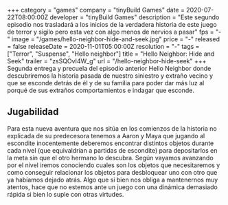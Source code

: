 +++
category = "games"
company = "tinyBuild Games"
date = 2020-07-22T08:00:00Z
developer = "tinyBuild Games"
description = "Este segundo episodio nos trasladará a los inicios de la verdadera historia de este juego de terror y sigilo pero esta vez con algo menos de nervios a pasar"
fps = "-"
image = "/games/hello-neighbor-hide-and-seek.jpg"
price = "-"
released = false
releaseDate = 2020-11-01T05:00:00Z
resolution = "-"
tags = ["Terror", "Suspense", "Hello neighbor"]
title = "Hello Neighbor: Hide and Seek"
trailer = "zsSQOvI4W_g"
url = "/hello-neighbor-hide-seek"
+++
Segunda entrega y precuela del episodio anterior Hello Neighbor donde descubriremos la historia pasada de nuestro siniestro y extraño vecino y que se esconde detrás de él y de su familia para poder dar más luz al porqué de sus extraños comportamientos e indagar que esconde.

## Jugabilidad

Para esta nueva aventura que nos sitúa en los comienzos de la historia no explicada de su predecesora tenemos a Aaron y Maya que jugando al escondite inocentemente deberemos encontrar distintos objetos durante cada nivel (que equivaldrían a partidas de escondite) para depositarlos en la meta sin que el otro hermano lo descubra. Según vayamos avanzando por el nivel iremos conociendo cuales son los objetos que necesitaremos y como conseguir relacionar los objetos para desbloquear uno con otro que ya habíamos dejado atrás. Algo que si bien nos obliga a mantenernos muy atentos, hace que no estemos ante un juego con una dinámica demasiado rápida si bien lo suple con otras virtudes.
